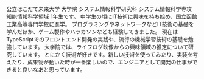公立はこだて未来大学 大学院 システム情報科学研究科 システム情報科学専攻 知能情報科学領域 1年生です。
中学生の頃にIT技術に興味を持ち始め、国立函館工業高等専門学校に進学。
プログラミングやネットワークなどIT技術の基礎を学んだほか、ゲーム製作やハッカソンなども経験してきました。
現在はTypeScriptでのフロントエンド開発の実践や、流行の機械学習技術の基礎を勉強しています。
大学院では、ライフログ映像からの興味領域の推定について研究しています。
とにかく技術が好きです。新しい技術を使ってみたり、実装を考えたり、成果物が動いた時が一番楽しいので、エンジニアとして開発の仕事ができると良いなあと思っています。